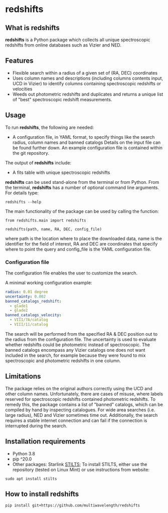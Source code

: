 # **redshifts**

## What is **redshifts**

**redshifts** is a Python package which collects all unique spectroscopic redshifts from online databases such as Vizier and NED. 

## Features
- Flexible search within a radius of a given set of (RA, DEC) coordinates
- Uses column names and descriptions (including columns contents input, UCD in Vizier) to identify columns containing spectroscopic redshifts or velocities
- Weeds out photometric redshifts and duplicates and returns a unique list of "best" spectroscopic redshift measurements.

## Usage

To run **redshifts**, the following are needed:
- A configuration file, in YAML format, to specify things like the search radius, column names and banned catalogs
Details on the input file can be found further down. An example configuration file is contained within the git repository.


The output of **redshifts** include:
- A fits table with unique spectroscopic redshifts

**redshifts** can be used stand-alone from the terminal or from Python.
From the terminal, **redshifts** has a number of optional command line arguments. For details type:
```
redshifts --help
```
 

The main functionality of the package can be used by calling the function:
```
from redshifts.main import redshifts

redshifts(path, name, RA, DEC, config_file)
```
where path is the location where to place the downloaded data, name is the identifier for the field of interest, RA and DEC are coordinates that specify where to point the query and config_file is the YAML configuration file.


### Configuration file

The configuration file enables the user to customize the search.

A minimal working configuration example:
```yaml
radius: 0.01 degree
uncertainty: 0.002
banned_catalogs_redshift:
  - glade1
  - glade2
banned_catalogs_velocity:
  - VIII/7A/catalog
  - VIII/11/catalog
```

The search will be performed from the specified RA & DEC position out to the radius from the configuration file. The uncertainty is used to evaluate whether redshifts could be photometric instead of spectroscopic. The banned catalogs encompass any Vizier catalogs one does not want included in the search, for example because they were found to mix spectroscopic and photometric redshifts in one column.

## Limitations
The package relies on the original authors correctly using the UCD and other column names. Unfortunately, there are cases of misuse, where labels reserved for spectroscopic redshifts contained photometric redshifts. To remedy this, the package contains a list of "banned" catalogs, which can be compiled by hand by inspecting catalogues. 
For wide area searches (i.e. large radius), NED and Vizier sometimes time out. Additionally, the search requires a stable internet connection and can fail if the connection is interrupted during the search.

## Installation requirements

- Python 3.8
- pip ^20.0
- Other packages: Starlink [STILTS](http://www.star.bris.ac.uk/~mbt/stilts/); To install STILTS, either use the repository (tested on Linux Mint) or use instructions from website:
```
sudo apt install stilts
```

## How to install **redshifts**
```
pip install git+https://github.com/multiwavelength/redshifts
```

